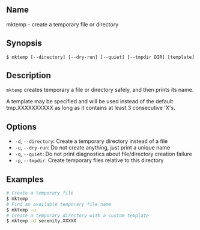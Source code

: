 ## Name

mktemp - create a temporary file or directory

## Synopsis

```**sh
$ mktemp [--directory] [--dry-run] [--quiet] [--tmpdir DIR] [template]
```

## Description

`mktemp` creates temporary a file or directory safely, and then prints its name.

A template may be specified and will be used instead of the default tmp.XXXXXXXXXX
as long as it contains at least 3 consecutive 'X's.

## Options

* `-d`, `--directory`: Create a temporary directory instead of a file
* `-u`, `--dry-run`: Do not create anything, just print a unique name
* `-q`, `--quiet`: Do not print diagnostics about file/directory creation failure
* `-p`, `--tmpdir`: Create temporary files relative to this directory

## Examples

```sh
# Create a temporary file
$ mktemp
# Find an available temporary file name
$ mktemp -u
# Create a temporary directory with a custom template
$ mktemp -d serenity.XXXXX
```
